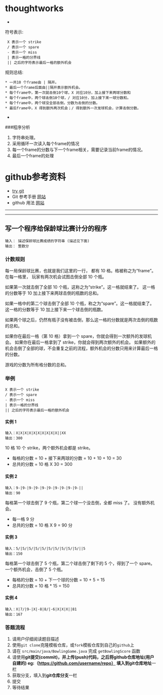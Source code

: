 # thoughtworks

-
符号表示:	

     X 表示一个 strike
     / 表示一个 spare
     - 表示一个 miss
     | 表示一格的分界线
     || 之后的字符表示最后一格的额外机会

 
规则总结:
	
	* 一共10 个frame由 | 隔开。
	* 最后一个frame后面由||隔开表示额外机会。
	* 每个frame中，第一次就击倒10个球，X 对应10分，加上接下来两球分数和
	* 每个frame中，两个球击倒10个球，/ 对应10分，加上接下来一球分数和。
	* 每个frame中，两个球没全部击倒，分数为击倒的分数。
	* 最后frame中，X 得到额外两次机会；/ 得到额外一次发球机会，计算击倒分数。

-
###程序分析
1. 字符串处理。
2. 采用循环一次读入每个frame的情况
3. 每一个frame的分数与下一个frame相关，需要记录当前frame的情况。
4. 最后一个frame的处理

# github参考资料

* [try git](https://try.github.io/levels/1/challenges/1)
* Git 参考手册 [网站](http://gitref.org/zh/index.html)
* github 用法 [网站](https://guides.github.com/activities/hello-world/)


----
----
## 写一个程序给保龄球比赛计分的程序
```
输入： 描述保龄球比赛成绩的字符串 (描述见下面)
输出： 整数分
```

### 计数规则
每一局保龄球比赛，也就是我们这里的一行， 都有 10 格。格被称之为“frame”。
在每一格里， 玩家有两次机会试图击倒全部 10 个瓶。

如果第一次就击倒了全部 10 个瓶，这称之为“strike”。这一格就结束了。
这一格的分数等于 10 加上接下来两球击倒的瓶数的总和。

如果一格中的第二个球击倒了全部 10 个瓶，称之为“spare”。这一格就结束了。
这一格的分数等于 10 加上接下来一个球击倒的瓶数。

如果两个球之后，仍然有瓶子没有被击倒，那么这一格的分数就是两次击倒的瓶数的总和。

如果你在最后一格（第 10 格）拿到一个 spare，你就会得到一次额外的发球机会。
如果你在最后一格拿到了 strike，你就会得到两次额外的机会。
如果额外的机会击倒了全部的球，不会重复之前的流程，额外机会的分数只用来计算最后一格的分数。

游戏的分数为所有格分数的总和。

### 举例
```
X 表示一个 strike
/ 表示一个 spare
- 表示一个 miss
| 表示一格的分界线
|| 之后的字符表示最后一格的额外机会
```
#### 实例 1
```
输入：X|X|X|X|X|X|X|X|X|X||XX
输出：300
```
10 格 10 个 strike，两个额外机会都是 strike。
* 每格的分数 = 10 + 接下来两球的分数 = 10 + 10 + 10 = 30
* 总共的分数 = 10 格 X 30 = 300

#### 实例 2
```
输入：9-|9-|9-|9-|9-|9-|9-|9-|9-|9-||
输出：90
```
每格第一个球击倒了 9 个瓶，第二个球一个没击倒，全都 miss 了。
没有额外机会。
* 每一格 9 分
* 总共的分数 = 10 格 X 9 = 90 分

#### 实例 3
```
输入：5/|5/|5/|5/|5/|5/|5/|5/|5/|5/||5
输出：150
```
每格第一个球击倒了 5 个瓶，第二个球击倒了剩下的 5 个，得到了一个 spare。
一个额外机会，击倒了 5 个瓶。
* 每格的分数 = 10 + 下一个球的分数 = 10 + 5 = 15
* 总共的分数 = 10 格 * 15 = 150

#### 实例 4
```
输入：X|7/|9-|X|-8|8/|-6|X|X|X||81
输出：167
```

### 答题流程
1. 请用户仔细阅读题目描述
2. 使用`git clone`克隆模板仓库，或`fork`模板仓库到自己的`github`上
3. 请在 `src/main/java/BowlingGame.java` 完成 `getBowlingScore` 函数
4. 请使用**git提交(commit)，**并**上传(push)**代码，之后将github仓库地址(用户自建的) eg:（https://github.com/username/repo） 填入到**git仓库地址**一栏
5. 获取分支，填入到**git仓库分支**一栏
6. 提交
7. 等待结果

		